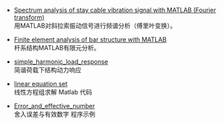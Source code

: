 * [Spectrum analysis of stay cable vibration signal with MATLAB (Fourier transform)](https://github.com/bridgetong/Document/blob/main/MATLAB/Spectrum%20analysis%20of%20stay%20cable%20vibration%20signal%20with%20MATLAB%20(Fourier%20transform).md)  
  用MATLAB对斜拉索振动信号进行频谱分析（傅里叶变换）。

* [Finite element analysis of bar structure with MATLAB](https://github.com/bridgetong/Document/blob/main/MATLAB/Finite%20element%20analysis%20of%20bar%20structure%20with%20MATLAB.md)  
  杆系结构MATLAB有限元分析。

* [simple_harmonic_load_response](https://github.com/bridgetong/Document/blob/main/MATLAB/structure_dynamic/simple_harmonic_load_response.md)  
  简谐荷载下结构动力响应

* [linear equation set](https://github.com/bridgetong/Document/blob/main/MATLAB/linear%20equation%20set/linear%20equation%20set.md)  
  线性方程组求解 Matlab 代码
  
* [Error_and_effective_number](https://github.com/bridgetong/Document/blob/main/MATLAB/error%20and%20significant%20digitas/Error_and_effective_number_Code.md)  
    舍入误差与有效数字 程序示例
